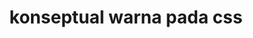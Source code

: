 ---
date:  ""
draft: false
title: "konseptual warna pada css"
short: "konseptual"
thumb:
    image: "cover.jpg"
    anima: ""
    video: ""
layout: ""
weight: 14
lister: 1
format:
    media: "article"
    model: ""
    datum:
        data: ""
require:
    - prop: ""
      name: ""
      icon: ""
      desc: ""
metadata:
    index: false
    thumb: "cover.jpg"
    group: []
    author: ["null"]
description: "Memahami konsep warna dasar untuk membangun tampilan visual web."
---